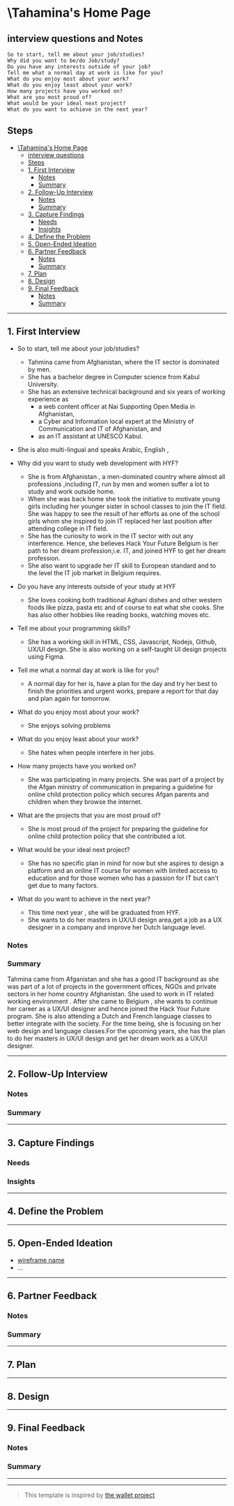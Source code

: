 # \Tahamina's Home Page

## interview questions and Notes

    So to start, tell me about your job/studies?
    Why did you want to be/do Job/study?
    Do you have any interests outside of your job?
    Tell me what a normal day at work is like for you?
    What do you enjoy most about your work?
    What do you enjoy least about your work?
    How many projects have you worked on?
    What are you most proud of?
    What would be your ideal next project?
    What do you want to achieve in the next year?

<!-- introduce your interviewee -->

## Steps

- [\Tahamina's Home Page](#tahaminas-home-page)
  - [interview questions](#interview-questions)
  - [Steps](#steps)
  - [1. First Interview](#1-first-interview)
    - [Notes](#notes)
    - [Summary](#summary)
  - [2. Follow-Up Interview](#2-follow-up-interview)
    - [Notes](#notes-1)
    - [Summary](#summary-1)
  - [3. Capture Findings](#3-capture-findings)
    - [Needs](#needs)
    - [Insights](#insights)
  - [4. Define the Problem](#4-define-the-problem)
  - [5. Open-Ended Ideation](#5-open-ended-ideation)
  - [6. Partner Feedback](#6-partner-feedback)
    - [Notes](#notes-2)
    - [Summary](#summary-2)
  - [7. Plan](#7-plan)
  - [8. Design](#8-design)
  - [9. Final Feedback](#9-final-feedback)
    - [Notes](#notes-3)
    - [Summary](#summary-3)

---

## 1. First Interview

- So to start, tell me about your job/studies?
  - Tahmina came from Afghanistan, where the IT sector is dominated by men.
  - She has a bachelor degree in Computer science from Kabul University.
  - She has an extensive technical background and six years of working experience as
    - a web content officer at Nai Supporting Open Media in Afghanistan,
    - a Cyber and Information local expert at the Ministry of Communication and IT of Afghanistan, and
    - as an IT assistant at UNESCO Kabul.
- She is also multi-lingual and speaks Arabic, English ,
- Why did you want to study web development with HYF?

  - She is from Afghanistan , a men-dominated country where almost all professions ,including IT, run by men and women suffer a lot to study and work outside home.
  - When she was back home she took the initiative to motivate young girls including her younger sister in school classes to join the IT field. She was happy to see the result of her efforts as one of the school girls whom she inspired to join IT replaced her last position after attending college in IT field.
  - She has the curiosity to work in the IT sector with out any interference. Hence, she believes Hack Your Future Belgium is her path to her dream profession,i.e. IT, and joined HYF to get her dream profession.
  - She also want to upgrade her IT skill to European standard and to the level the IT job market in Belgium requires.

- Do you have any interests outside of your study at HYF

  - She loves cooking both traditional Aghani dishes and other western foods like pizza, pasta etc and of course to eat what she cooks. She has also other hobbies like reading books, watching moves etc.

- Tell me about your programming skills?

  - She has a working skill in HTML, CSS, Javascript, Nodejs, Github, UX/UI design. She is also working on a self-taught UI design projects using Figma.

- Tell me what a normal day at work is like for you?
  - A normal day for her is, have a plan for the day and try her best to finish the priorities and urgent works, prepare a report for that day and plan again for tomorrow.
- What do you enjoy most about your work?

  - She enjoys solving problems

- What do you enjoy least about your work?
  - She hates when people interfere in her jobs.
- How many projects have you worked on?
  - She was participating in many projects. She was part of a project by the Afgan ministry of communication in preparing a guideline for online child protection policy which secures Afgan parents and children when they browse the internet.
- What are the projects that you are most proud of?
  - She is most proud of the project for preparing the guideline for online child protection policy that she contributed a lot.
- What would be your ideal next project?
  - She has no specific plan in mind for now but she aspires to design a platform and an online IT course for women with limited access to education and for those women who has a passion for IT but can't get due to many factors.
- What do you want to achieve in the next year?
  - This time next year , she will be graduated from HYF.
  - She wants to do her masters in UX/UI design area,get a job as a UX designer in a company and improve her Dutch language level.

<!--
  Take a few minutes getting to know your partner and their ambitions. Ask questions about:

  - Their background (Professional, programming, personal)
  - Their ambitions (Professional, programming, personal)
  - Outside interests (For tying into a personal statement)
  - And much more ... listen to your partner and ask questions about what they tell you.

  The best way to do your interview is with a lot of `why?`. Start your interview with one or two open-ended questions and follow up with a lot of `why?`, this gives your partner the chance to really explain themselves instead of just answering your questions. You might find that they even learn something about themselves!
-->

### Notes

<!-- Notes you took during the interview. -->

### Summary

Tahmina came from Afganistan and she has a good IT background as she was part of a lot of projects in the government offices, NGOs and private sectors in her home country Afghanistan. She used to work in IT related working environment . After she came to Belgium , she wants to continue her career as a UX/UI designer and hence joined the Hack Your Future program. She is also attending a Dutch and French language classes to better integrate with the society.
For the time being, she is focusing on her web design and language classes.For the upcoming years,
she has the plan to do her masters in UX/UI design and get her dream work as a UX/UI designer.

<!-- Consolidate your notes into a few sentences. Do your best to express what your partner was trying to say, not what you learned from them. -->

---

## 2. Follow-Up Interview

<!--
  In this follow up interview you will present to your partner a summary of your first interview. You will do your best effort to understand, rephrase, and communicate your partners needs back to them. Take this chance to listen for their feedback on how well you understand their situation. Update your notes accordingly
-->

### Notes

### Summary

---

## 3. Capture Findings

<!-- Take some time to consolidate & summarize what you learned in the previous two interviews. -->

### Needs

<!-- What exactly does your partner need from their home page? Are they looking for collaborators? A job?Learning opportunities? Or something you never expected? -->

### Insights

<!-- New learnings about your partner to use in your design -->

---

## 4. Define the Problem

<!--
  In your own words describe:

  - Why does your partner need this home page?
  - How do they want to be represented?
  - Who do they want to visit their page?
  - What do they want different visitors to see them?

  A useful format:

  - _partner's name_ needs a way to _?_.
    - Unexpectedly, in their world, _?_.
-->

---

## 5. Open-Ended Ideation

<!--
  Sketch up a few wireframes for your partner's home page with no regard for your their programming ability, time constraints, technical constraints, or any other practical considerations.
  How are the designs different? How does each one serve your partner differently?
-->

- [wireframe name]()
- ...

---

## 6. Partner Feedback

<!-- Discuss your ideas with your partner. lots of `why?`. -->

### Notes

### Summary

---

## 7. Plan

<!-- With your partner, come up with a Backlog and Wireframe for their Home page -->

---

## 8. Design

<!-- Propose an Atomic Design for your partner's home page. This could include a color palate, button designs, icons, ... -->

---

## 9. Final Feedback

<!--
  The Design Process is never finished!

  After you've finished the Plan & Design ask your partner for feedback. In a professional setting this would be the beginning of a whole new development cycle.
-->

### Notes

### Summary

---

---

> This template is inspired by
> [the wallet project](https://dschool-old.stanford.edu/sandbox/groups/designresources/wiki/4dbb2/attachments/e1005/TheWalletProjectB%26W2012.pdf?sessionID=8af88fee76ecd1fb7879c915073461486c425622)
